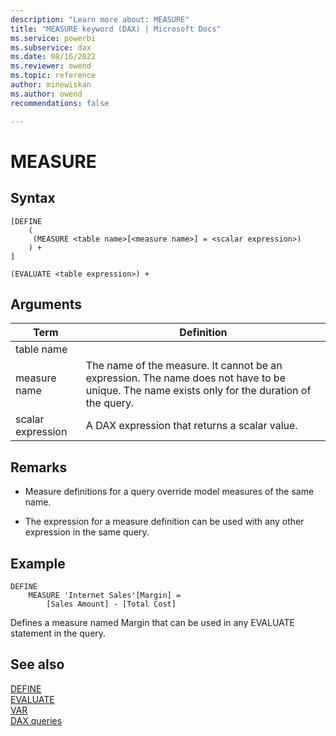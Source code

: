 ```yaml
---
description: "Learn more about: MEASURE"
title: "MEASURE keyword (DAX) | Microsoft Docs"
ms.service: powerbi 
ms.subservice: dax 
ms.date: 08/16/2022
ms.reviewer: owend
ms.topic: reference
author: minewiskan
ms.author: owend 
recommendations: false

---
```

# MEASURE

## Syntax

```dax
[DEFINE 
    (
     (MEASURE <table name>[<measure name>] = <scalar expression>)
    ) + 
]

(EVALUATE <table expression>) +
```

## Arguments

|Term  |Definition  |
|---------|---------|
|  table name     |     |
|  measure name     |  The name of the measure. It cannot be an expression. The name does not have to be unique. The name exists only for the duration of the query.   |
|  scalar expression     | A DAX expression that returns a scalar value.  |

## Remarks

- Measure definitions for a query override model measures of the same name.

- The expression for a measure definition can be used with any other expression in the same query.

## Example

```dax
DEFINE
    MEASURE 'Internet Sales'[Margin] =
        [Sales Amount] - [Total Cost]
```

Defines a measure named Margin that can be used in any EVALUATE statement in the query.

## See also

[DEFINE](define-statement-dax.md)  
[EVALUATE](evaluate-statement-dax.md)  
[VAR](var-dax.md)  
[DAX queries](dax-queries.md)  
